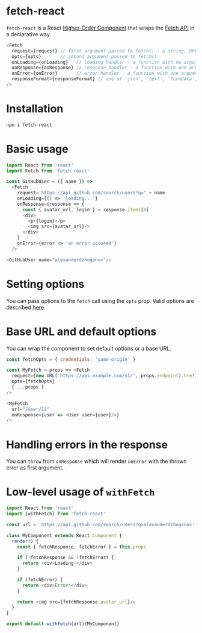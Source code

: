 # fetch-react

`fetch-react` is a React [Higher-Order Component](https://reactjs.org/docs/higher-order-components.html) that wraps the [Fetch API](https://developer.mozilla.org/en-US/docs/Web/API/Fetch_API) in a declarative way.

```js
<Fetch
  request={request} // first argument passed to fetch() - a string, URL or Request object
  opts={opts}       // second argument passed to fetch()
  onLoading={onLoading}   // loading handler - a function with no arguments
  onResponse={onResponse} // response handler - a function with one argument, the response instance
  onError={onError}       // error handler - a function with one argument, the request error
  responseFormat={responseFormat} // one of 'json', 'text', 'formData', 'blob' or 'arrayBuffer' (defaults to 'json')
/>
```

# Installation

```bash
npm i fetch-react
```

# Basic usage

```js
import React from 'react'
import Fetch from 'fetch-react'

const GitHubUser = ({ name }) =>
  <Fetch
    request='https://api.github.com/search/users?q=' + name
    onLoading={() => 'loading...'}
    onResponse={response => {
      const { avatar_url, login } = response.items[0]
      <div>
        <p>{login}</p>
        <img src={avatar_url}/>
      </div>
    }
    onError={error => 'an error occured'}
  />

<GitHubUser name="alexanderdzhoganov"/>
```

# Setting options

You can pass options to the `fetch` call using the `opts` prop.
Valid options are described [here](https://developer.mozilla.org/en-US/docs/Web/API/WindowOrWorkerGlobalScope/fetch).

# Base URL and default options

You can wrap the component to set default options or a base URL.

```js
const fetchOpts = { credentials: 'same-origin' }

const MyFetch = props => <Fetch
  request={new URL('https://api.example.com/v1/', props.endpoint).href}
  opts={fetchOpts}
  { ...props }
/>

<MyFetch
  url="/user/11"
  onResponse={user => <User user={user}/>}
/>
```

# Handling errors in the response

You can `throw` from `onResponse` which will render `onError` with the thrown error as first argument.

# Low-level usage of `withFetch`

```js
import React from 'react'
import {withFetch} from 'fetch-react'

const url = 'https://api.github.com/search/users?q=alexanderdzhoganov'

class MyComponent extends React.Component {
  render() {
    const { fetchResponse, fetchError } = this.props

    if (!fetchResponse && !fetchError) {
      return <div>Loading!</div>
    }

    if (fetchError) {
      return <div>Error!</div>
    }

    return <img src={fetchResponse.avatar_url}/>
  }
}

export default withFetch(url)(MyComponent)
```
